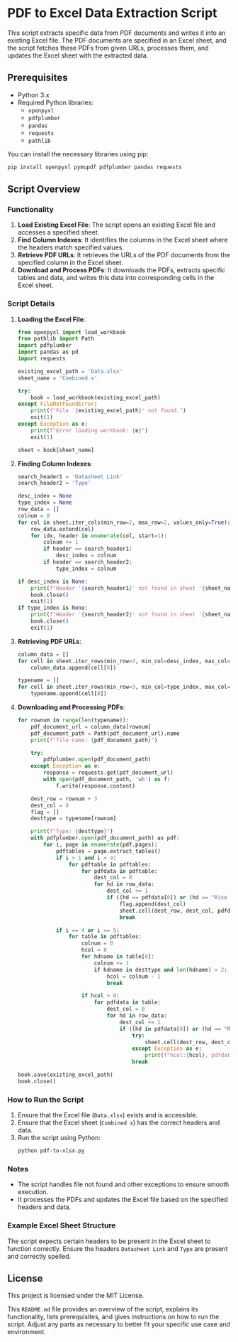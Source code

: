 # PDF to Excel Data Extraction Script

This script extracts specific data from PDF documents and writes it into an existing Excel file. The PDF documents are specified in an Excel sheet, and the script fetches these PDFs from given URLs, processes them, and updates the Excel sheet with the extracted data.

## Prerequisites

- Python 3.x
- Required Python libraries:
  - `openpyxl`
  - `pdfplumber`
  - `pandas`
  - `requests`
  - `pathlib`

You can install the necessary libraries using pip:
```bash
pip install openpyxl pymupdf pdfplumber pandas requests
```

## Script Overview

### Functionality
1. **Load Existing Excel File**: The script opens an existing Excel file and accesses a specified sheet.
2. **Find Column Indexes**: It identifies the columns in the Excel sheet where the headers match specified values.
3. **Retrieve PDF URLs**: It retrieves the URLs of the PDF documents from the specified column in the Excel sheet.
4. **Download and Process PDFs**: It downloads the PDFs, extracts specific tables and data, and writes this data into corresponding cells in the Excel sheet.

### Script Details

1. **Loading the Excel File**:
    ```python
    from openpyxl import load_workbook
    from pathlib import Path
    import pdfplumber
    import pandas as pd
    import requests
    
    existing_excel_path = 'Data.xlsx'
    sheet_name = 'Combined x'
    
    try:
        book = load_workbook(existing_excel_path)
    except FileNotFoundError:
        print(f"File '{existing_excel_path}' not found.")
        exit(1)
    except Exception as e:
        print(f"Error loading workbook: {e}")
        exit(1)
    
    sheet = book[sheet_name]
    ```

2. **Finding Column Indexes**:
    ```python
    search_header1 = 'Datasheet Link'
    search_header2 = 'Type'
    
    desc_index = None
    type_index = None
    row_data = []
    colnum = 0
    for col in sheet.iter_cols(min_row=2, max_row=2, values_only=True):
        row_data.extend(col)
        for idx, header in enumerate(col, start=1):
            colnum += 1
            if header == search_header1:
                desc_index = colnum
            if header == search_header2:
                type_index = colnum
    
    if desc_index is None:
        print(f"Header '{search_header1}' not found in sheet '{sheet_name}'.")
        book.close()
        exit(1)
    if type_index is None:
        print(f"Header '{search_header2}' not found in sheet '{sheet_name}'.")
        book.close()
        exit(1)
    ```

3. **Retrieving PDF URLs**:
    ```python
    column_data = []
    for cell in sheet.iter_rows(min_row=3, min_col=desc_index, max_col=desc_index, values_only=True):
        column_data.append(cell[0])
    
    typename = []
    for cell in sheet.iter_rows(min_row=3, min_col=type_index, max_col=type_index, values_only=True):
        typename.append(cell[0])
    ```

4. **Downloading and Processing PDFs**:
    ```python
    for rownum in range(len(typename)):
        pdf_document_url = column_data[rownum]
        pdf_document_path = Path(pdf_document_url).name
        print(f"file name: {pdf_document_path}")
    
        try:
            pdfplumber.open(pdf_document_path)
        except Exception as e:
            response = requests.get(pdf_document_url)
            with open(pdf_document_path, 'wb') as f:
                f.write(response.content)
    
        dest_row = rownum + 3
        dest_col = 0
        flag = []
        desttype = typename[rownum]
    
        print(f"Type: {desttype}")
        with pdfplumber.open(pdf_document_path) as pdf:
            for i, page in enumerate(pdf.pages):
                pdftables = page.extract_tables()
                if i > 1 and i < 4:
                    for pdftable in pdftables:
                        for pdfdata in pdftable:
                            dest_col = 0
                            for hd in row_data:
                                dest_col += 1
                                if ((hd == pdfdata[0]) or (hd == "Rise time 10% - 90% CC" and pdfdata[0] == "Rise time 10 - 90% CC") or (hd == "AC input to DC output" and pdfdata[0] == "AC-Input to DC-Output") or (hd == "AC input to case (PE)" and pdfdata[0] == "AC-Input to case (PE)") or (hd == "DC output to case (PE)" and pdfdata[0] == "DC-Output to case (PE)") or (hd == "DC output to interfaces" and pdfdata[0] == "DC-Output to Interfaces") or (hd == "Dimensions (W x H x D)" and pdfdata[0] == "Dimensions (B x H x T)")) and not (dest_col in flag):
                                    flag.append(dest_col)
                                    sheet.cell(dest_row, dest_col, pdfdata[1])
                                    break
    
                if i == 4 or i == 5:
                    for table in pdftables:
                        colnum = 0
                        hcol = 0
                        for hdname in table[0]:
                            colnum += 1
                            if hdname in desttype and len(hdname) > 2:
                                hcol = colnum - 1
                                break
    
                        if hcol > 0:
                            for pdfdata in table:
                                dest_col = 0
                                for hd in row_data:
                                    dest_col += 1
                                    if ((hd in pdfdata[0]) or (hd == "Ripple in CV (rms)" and pdfdata[0] == "Ripple rms CV") or (hd == "Ripple in CV (pp)" and pdfdata[0] == "Ripple and noise p-p CV") or (hd == "Output capacitance" and pdfdata[0] == "Output capacity") or (hd == "Efficiency (up to)" and pdfdata[0] == "Efficiency up to") or (hd == "Negative DC pole <-> PE" and pdfdata[0] == "Negative DC-Pol <-> PE") or (hd == "Positive DC pole <-> PE" and pdfdata[0] == "Positive DC-Pol <-> PE") or (hd == "Standard" and pdfdata[0] == "Article number")) and not (dest_col in flag):
                                        try:
                                            sheet.cell(dest_row, dest_col, pdfdata[hcol])
                                        except Exception as e:
                                            print(f"hcol:{hcol}, pdfdata:{pdfdata}")
                                        break
    
    book.save(existing_excel_path)
    book.close()
    ```

### How to Run the Script
1. Ensure that the Excel file (`Data.xlsx`) exists and is accessible.
2. Ensure that the Excel sheet (`Combined x`) has the correct headers and data.
3. Run the script using Python:
    ```bash
    python pdf-to-xlsx.py
    ```

### Notes
- The script handles file not found and other exceptions to ensure smooth execution.
- It processes the PDFs and updates the Excel file based on the specified headers and data.

### Example Excel Sheet Structure
The script expects certain headers to be present in the Excel sheet to function correctly. Ensure the headers `Datasheet Link` and `Type` are present and correctly spelled.

## License
This project is licensed under the MIT License.

This `README.md` file provides an overview of the script, explains its functionality, lists prerequisites, and gives instructions on how to run the script. Adjust any parts as necessary to better fit your specific use case and environment.
